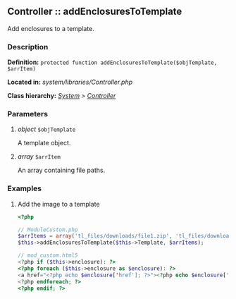 
Controller :: addEnclosuresToTemplate
-------------------------------------------

Add enclosures to a template.


### Description ###

**Definition:** `protected function addEnclosuresToTemplate($objTemplate, $arrItem)`

**Located in:** *system/libraries/Controller.php*

**Class hierarchy:** *[System](../System.php) > [Controller](../Controller.php)*


### Parameters ###

1. *object* `$objTemplate`

	A template object.

2. *array* `$arrItem`

	An array containing file paths.


### Examples ###

1. Add the image to a template

	```php
	<?php

	// ModuleCustom.php
	$arrItems = array('tl_files/downloads/file1.zip', 'tl_files/downloads/file1.zip');
	$this->addEnclosuresToTemplate($this->Template, $arrItems);

	// mod_custom.html5
	<?php if ($this->enclosure): ?>
	<?php foreach ($this->enclosure as $enclosure): ?>
	<a href="<?php echo $enclosure['href']; ?>"><?php echo $enclosure['title']; ?></a>
	<?php endforeach; ?>
	<?php endif; ?>
	```

